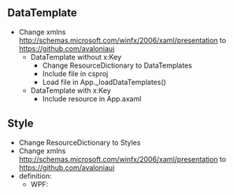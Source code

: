 ## DataTemplate
- Change xmlns http://schemas.microsoft.com/winfx/2006/xaml/presentation to https://github.com/avaloniaui
  - DataTemplate without x:Key
    - Change ResourceDictionary to DataTemplates
    - Include file in csproj <AvaloniaResource Include="Views\Layout\LeftContentV.axaml" />
    - Load file in App._loadDataTemplates()
  - DataTemplate with x:Key
    - Include resource in App.axaml <ResourceInclude Source="avares://MH.UI.AvaloniaUI/Resources/DataTemplates/IListItem.axaml"/>

## Style
- Change ResourceDictionary to Styles
- Change xmlns http://schemas.microsoft.com/winfx/2006/xaml/presentation to https://github.com/avaloniaui
- definition:
	- WPF: <Style x:Key="MH.S.IconTextBlockItemsControl" TargetType="{x:Type c:IconTextBlockItemsControl}">
	- Avalonia: <Style Selector="c|IconTextBlockItemsControl">
- Avalonia doesn't have style inheritance but ControlTheme have it
- include styles in App.axaml using StyleInclude

## BasedOn Styles
- MH.S.IconTextBlockItemsControl
	- MH.S.IconTextBlockItemsControl.Borders.RoundDark

- Binding.DoNothing => AvaloniaProperty.UnsetValue
- LayoutTransform is LayoutTransformControl
- AttachedProperties in ContntrolTemplate can't be bind like this: {Binding Path=(ap:Icon.Data)} but like this: {TemplateBinding (ap:Icon.Data)}
- FocusVisualStyle is FocusAdorner


## Info
- ResourceConverter doesn't look for resources in DataTemplate! so check if they are some resources in DataTemplates.
- There is problem with ContentPresenter.DataContext in DataTemplate when just Content is set. So do this:
  <ContentPresenter DataContext="{Binding SlidePanelPinButton}" Content="{Binding}"/>

```cs
public class SlidePanelHost : ContentControl {
  private IDisposable? _boundsSubscription;

  public override void OnApplyTemplate() {
    base.OnApplyTemplate();

    var canvas = this.FindControl<Canvas>("Canvas");
    if (canvas != null && _boundsSubscription == null) {
      _boundsSubscription = canvas.GetObservable(BoundsProperty).Subscribe(OnBoundsChanged);
    }
  }

  protected override void OnDetachedFromVisualTree(global::Avalonia.VisualTree.VisualTreeAttachmentEventArgs e) {
    base.OnDetachedFromVisualTree(e);
    _boundsSubscription?.Dispose();
    _boundsSubscription = null;
  }

  private void OnBoundsChanged(Rect bounds) {
    // Handle bounds change
  }
}
```

```
<Style Selector="TickBar">
  <Setter Property="ReservedSpace" Value="{Binding #PART_Track.Thumb.Bounds}"/>
</Style>

DockPanel.Dock="{Binding $parent[TabControl].((uic:TabControl)DataContext).TabStrip.SlotPlacement, Converter={x:Static conv:DockConverter.Inst}}"

IsVisible="{Binding $parent[ToggleButton].IsChecked}"

Content="{Binding Path=(ap:Slot.TopContent), RelativeSource={RelativeSource TemplatedParent}}"

{Binding IsExpanded, DataType=uInt:ITreeItem}
```

popup.AddHandler(PointerReleasedEvent, _onPopupPointerReleased, RoutingStrategies.Tunnel);

protected override void OnAttachedToVisualTree(CompositeDisposable disposable) {
  disposable.Add(control.AddDisposableHandler(InputElement.PointerReleasedEvent, _onPointerReleased, EventRoutingStrategy));
}